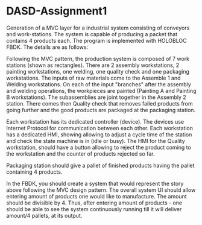 # DASD-Assignment1
Generation of a MVC layer for a industrial system consisting of conveyors and work-stations. The system is capable of producing a packet that contains 4 products each. The program is implemented with HOLOBLOC FBDK. The details are as follows:

Following the MVC pattern, the production system is composed of 7 work stations (shown as rectangles). There are 2 assembly workstations, 2 painting workstations, one welding, one quality check and one packaging workstations. The inputs of raw materials come to the Assemble 1 and Welding workstations. On each of the input "branches" after the assembly and welding operations, the workpieces are painted (Painting A and Painting B workstations). The subassemblies are joint together in the Assembly 2 station. There comes then Quality check that removes failed products from going further and the good products are packaged at the packaging station.

Each workstation has its dedicated controller (device). The devices use Internet Protocol for communication between each other. Each workstation has a dedicated HMI, showing allowing to adjust a cycle time of the station and check the state machine is in (idle or busy). The HMI for the Quality workstation, should have a button allowing to reject the product coming to the workstation and the counter of products rejected so far.

Packaging station should give a pallet of finished products having the pallet containing 4 products.

In the FBDK, you should create a system that would represent the story above following the MVC design pattern. The overall system UI should allow entering amount of products one would like to manufacture. The amount should be divisible by 4. Thus, after entering amount of products - one should be able to see the system continuously running till it will deliver amount/4 pallets, at its output.
